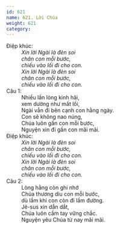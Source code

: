 ```yaml
---
id: 621
name: 621. Lời Chúa
weight: 621
category: 
---
```

<dl><dt>Điệp khúc:</dt><dd data-chorus="1"><em>Xin lời Ngài là đèn soi <br/>chân con mỗi bước, <br/>chiếu vào lối đi cho con. <br/>Xin lời Ngài là đèn soi <br/>chân con mỗi bước, <br/>chiếu vào lối đi cho con. </em></dd><dt>Câu 1:</dt><dd data-verse="1">Nhiều lần lòng kinh hãi, <br/>xem dường như mất lối, <br/>Ngài vẫn đi bên cạnh con hằng ngày. <br/>Con sẽ không nao núng, <br/>Chúa luôn gần con mỗi bước, <br/>Nguyện xin đi gần con mãi mãi. </dd><dt>Điệp khúc:</dt><dd data-chorus="1"><em>Xin lời Ngài là đèn soi <br/>chân con mỗi bước, <br/>chiếu vào lối đi cho con. <br/>Xin lời Ngài là đèn soi <br/>chân con mỗi bước, <br/>chiếu vào lối đi cho con. </em></dd><dt>Câu 2:</dt><dd data-verse="2">Lòng hằng còn ghi nhớ <br/>Chúa thương dìu con mỗi bước, <br/>dù lắm khi con còn đi lầm đường. <br/>Jê-sus xin dẫn dắt, <br/>Chúa luôn cầm tay vững chắc. <br/>Nguyện yêu Chúa từ nay mãi mãi. </dd></dl>
